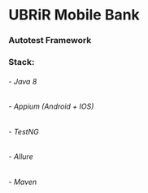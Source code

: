 # UBRiR Mobile Bank
### Autotest Framework
### Stack:
###### - Java 8
###### - Appium (Android + IOS)
###### - TestNG
###### - Allure
###### - Maven